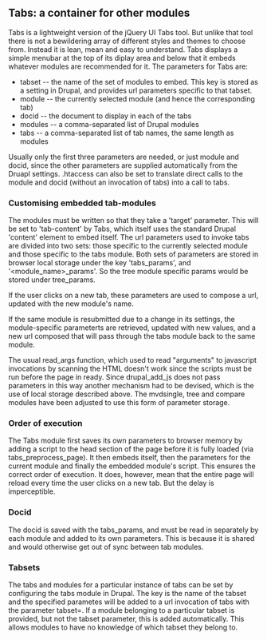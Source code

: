 ## Tabs: a container for other modules
Tabs is a lightweight version of the jQuery UI Tabs tool. But unlike 
that tool there is not a bewildering array of different styles and 
themes to choose from. Instead it is lean, mean and easy to understand. 
Tabs displays a simple menubar at the top of its diplay area and below 
that it embeds whatever modules are recommended for it. The parameters for 
Tabs are:

* tabset -- the name of the set of modules to embed. This key is stored as a 
setting in Drupal, and provides url parameters specific to that tabset. 
* module -- the currently selected module (and hence the corresponding tab)
* docid -- the document to display in each of the tabs
* modules -- a comma-separated list of Drupal modules 
* tabs -- a comma-separated list of tab names, the same length as modules 

Usually only the first three parameters are needed, or just module and 
docid, since the other parameters are supplied automatically from the 
Druapl settings. .htaccess can also be set to translate direct calls to 
the module and docid (without an invocation of tabs) into a call to 
tabs.

### Customising embedded tab-modules
The modules must be written so that they take a 'target' parameter. This 
will be set to 'tab-content' by Tabs, which itself uses the standard 
Drupal 'content' element to embed itself. The url parameters used to 
invoke tabs are divided into two sets: those specific to the currently 
selected module and those specific to the tabs module. Both sets of 
parameters are stored in browser local storage under the key 
'tabs_params', and '<module_name>_params'. So the tree module specific 
params would be stored under tree_params. 

If the user clicks on a new 
tab, these parameters are used to compose a url, updated with the new 
module's name.

If the same module is resubmitted due to a change in its settings, the 
module-specific parameterts are retrieved, updated with new values, and 
a new url composed that will pass through the tabs module back to the 
same module.

The usual read_args function, which used to read "arguments" to 
javascript invocations by scanning the HTML doesn't work since the 
scripts must be run before the page in ready. Since drupal_add_js does 
not pass parameters in this way another mechanism had to be devised, 
which is the use of local storage described above. The mvdsingle, tree 
and compare modules have been adjusted to use this form of parameter 
storage.

### Order of execution
The Tabs module first saves its own parameters to browser memory by adding a 
script to the head section of the page before it is fully loaded (via 
tabs_preprocess_page). It then embeds itself, then the parameters for the 
current module and finally the embedded module's script. This ensures the 
correct order of execution. It does, however, mean that the entire page will 
reload every time the user clicks on a new tab. But the delay is 
imperceptible.

### Docid
The docid is saved with the tabs_params, and must be read in separately by 
each module and added to its own parameters. This is because it is shared and
would otherwise get out of sync between tab modules.

### Tabsets
The tabs and modules for a particular instance of tabs can be set by 
configuring the tabs module in Drupal. The key is the name of the tabset 
and the specified parametes will be added to a url invocation of tabs 
with the parameter tabset=<key>. If a module belonging to a particular 
tabset is provided, but not the tabset parameter, this is added 
automatically. This allows modules to have no knowledge of which tabset 
they belong to.
